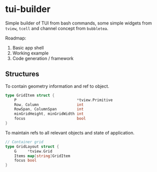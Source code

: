 # tui-builder

Simple builder of TUI from bash commands, some simple widgets from `tview`, `tcell` and channel concept from `bubbletea`.

Roadmap:

1. Basic app shell
2. Working example
3. Code generation / framework

## Structures

To contain geometry information and ref to object.

```go
type GridItem struct {
	P                           *tview.Primitive
	Row, Column                 int
	RowSpan, ColumnSpan         int
	minGridHeight, minGridWidth int
	focus                       bool
}
```

To maintain refs to all relevant objects and state of application.

```go
// Container grid
type GridLayout struct {
	G     *tview.Grid
	Items map[string]GridItem
	focus bool
}
```
